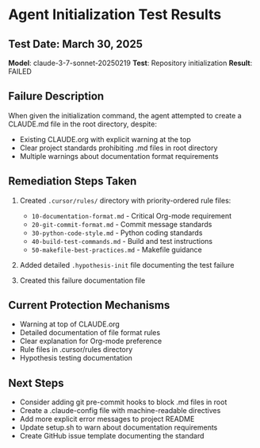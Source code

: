 # Agent Initialization Test Results

## Test Date: March 30, 2025
**Model**: claude-3-7-sonnet-20250219
**Test**: Repository initialization
**Result**: FAILED

## Failure Description
When given the initialization command, the agent attempted to create a CLAUDE.md file in the root directory, despite:
- Existing CLAUDE.org with explicit warning at the top
- Clear project standards prohibiting .md files in root directory
- Multiple warnings about documentation format requirements

## Remediation Steps Taken
1. Created `.cursor/rules/` directory with priority-ordered rule files:
   - `10-documentation-format.md` - Critical Org-mode requirement
   - `20-git-commit-format.md` - Commit message standards
   - `30-python-code-style.md` - Python coding standards
   - `40-build-test-commands.md` - Build and test instructions
   - `50-makefile-best-practices.md` - Makefile guidance

2. Added detailed `.hypothesis-init` file documenting the test failure

3. Created this failure documentation file

## Current Protection Mechanisms
- Warning at top of CLAUDE.org
- Detailed documentation of file format rules
- Clear explanation for Org-mode preference
- Rule files in .cursor/rules directory
- Hypothesis testing documentation

## Next Steps
- Consider adding git pre-commit hooks to block .md files in root
- Create a .claude-config file with machine-readable directives
- Add more explicit error messages to project README
- Update setup.sh to warn about documentation requirements
- Create GitHub issue template documenting the standard
